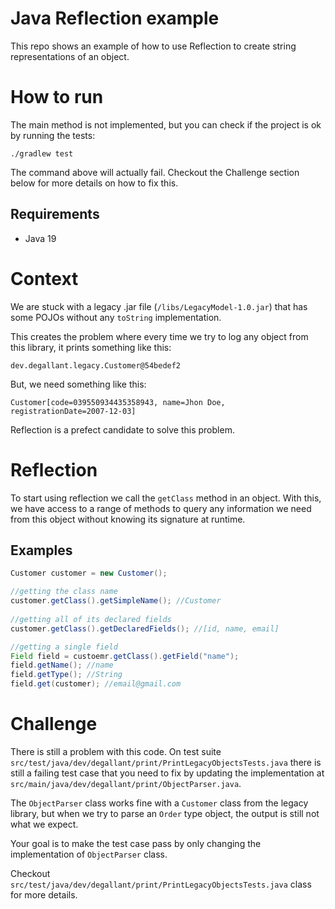 # Java Reflection example

This repo shows an example of how to use Reflection to create string representations of an object.

# How to run

The main method is not implemented, but you can check if the project is ok by running the tests:

`````shell
./gradlew test
`````

The command above will actually fail. Checkout the Challenge section below for more details on how to fix this.

## Requirements

- Java 19

# Context

We are stuck with a legacy .jar file (`/libs/LegacyModel-1.0.jar`) that has some POJOs without any `toString` implementation.

This creates the problem where every time we try to log any object from this library, it prints something like this:

````shell
dev.degallant.legacy.Customer@54bedef2
````

But, we need something like this:

````shell
Customer[code=039550934435358943, name=Jhon Doe, registrationDate=2007-12-03]
````

Reflection is a prefect candidate to solve this problem.

# Reflection

To start using reflection we call the ``getClass`` method in an object. With this, we have access to a range of methods to query any information we need from this object without knowing its signature at runtime.

## Examples

````java
Customer customer = new Customer();

//getting the class name
customer.getClass().getSimpleName(); //Customer
        
//getting all of its declared fields
customer.getClass().getDeclaredFields(); //[id, name, email]

//getting a single field
Field field = custoemr.getClass().getField("name");
field.getName(); //name
field.getType(); //String
field.get(customer); //email@gmail.com


````

# Challenge

There is still a problem with this code. On test suite ``src/test/java/dev/degallant/print/PrintLegacyObjectsTests.java`` there is still a failing test case that you need to fix by updating the implementation at `src/main/java/dev/degallant/print/ObjectParser.java`.

The ``ObjectParser`` class works fine with a `Customer` class from the legacy library, but when we try to parse an `Order` type object, the output is still not what we expect.

Your goal is to make the test case pass by only changing the implementation of `ObjectParser` class.

Checkout ``src/test/java/dev/degallant/print/PrintLegacyObjectsTests.java`` class for more details.